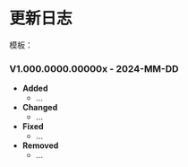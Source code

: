 # 更新日志

模板：

### V1.000.0000.00000x - 2024-MM-DD

* **Added**
  * ...
* **Changed**
  * ...
* **Fixed**
  * ...
* **Removed**
  * ...
